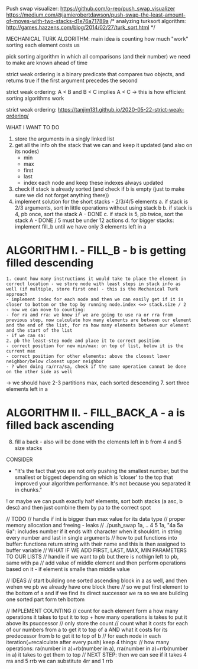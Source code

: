Push swap visualizer: https://github.com/o-reo/push_swap_visualizer
https://medium.com/@jamierobertdawson/push-swap-the-least-amount-of-moves-with-two-stacks-d1e76a71789a
/* analyzing turksort algorithm: http://games.hazzens.com/blog/2014/02/27/turk_sort.html */

MECHANICAL TURK ALGORITHM: main idea is counting how much "work" sorting each element costs us

pick sorting algorithm in which all comparisons (and their number) we need to make are known ahead of time

strict weak ordering is a binary predicate that compares two objects, and returns true if the first argument precedes the second

strict weak ordering: A < B and B < C implies A < C -> this is how efficient sorting algorithms work

strict weak ordering: https://tanjim131.github.io/2020-05-22-strict-weak-ordering/

WHAT I WANT TO DO

1. store the arguments in a singly linked list
2. get all the info oh the stack that we can and keep it updated (and also on its nodes)
	- min
	- max
	- first
	- last
	- index each node and keep these indexes always updated
3. check if stack is already sorted (and check if b is empty (just to make sure we did not forget anything there))
4. implement solution for the short stacks - 2/3/4/5 elements
a. if stack is 2/3 arguments, sort in little operations without using stack b
b. if stack is 4, pb once, sort the stack A - DONE
c. if stack is 5, pb twice, sort the stack A - DONE / 5 must be under 12 actions
d. for bigger stacks: implement fill_b until we have only 3 elements left in a
# ALGORITHM I. - FILL_B - b is getting filled descending
	1. count how many instructions it would take to place the element in correct location - we store node with least steps in stack info as well (if multiple, store first one) - this is the Mechanical Turk approach
	- implement index for each node and then we can easily get if it is closer to bottom or the top by running node.index <=> stack.size / 2
	- now we can move to counting:
	- for ra and rra: we know if we are going to use ra or rra from previous step, now calculate how many elements are between our element and the end of the list, for ra how many elements between our element and the start of the list
	- if we can sa:
	2. pb the least-step node and place it to correct position
	- correct position for new min/max: on top of list, below it is the current max
	- correct position for other elements: above the closest lower neighbor/below closest upper neighbor
	- ? when doing ra/rra/sa, check if the same operation cannot be done on the other side as well
-> we should have 2-3 partitions max, each sorted descending
7. sort three elements left in a
# ALGORITHM II. - FILL_BACK_A - a is filled back ascending
8. fill a back - also will be done with the elements left in b from 4 and 5 size stacks

CONSIDER
- "It's the fact that you are not only pushing the smallest number, but the smallest or biggest depending on which is 'closer' to the top that improved your algorithm performance. It's not because you separated it in chunks."

! or maybe we can push exactly half elements, sort both stacks (a asc, b desc) and then just combine them by pa to the correct spot



// TODO
// handle if int is bigger than max value for its data type
// proper memory allocation and freeing - leaks
// ./push_swap 1a, .. 4 5 1a, "4a 5a 6a": includes number if it ends with character when it shouldnt. in string every number and last in single arguments
// how to put functions into buffer: functions return string with their name and this is then assigned to buffer variable
// WHAT IF WE ADD FIRST, LAST, MAX, MIN PARAMETERS TO OUR LISTS
// handle if we want to pb but there is nothign left to pb, same with pa
// add value of middle element and then perform operations based on it - if element is smalle than middle value

// IDEAS
// start building one sorted ascending block in a as well, and then wehen we pb we already have one block there
// so we put first element to the bottom of a and if we find its direct successor we ra so we are building one sorted part form teh bottom

// IMPLEMENT COUNTING
// count for each element form a how many operations it takes to tput it to top + how many operations is takes to put it above its psuccessor
// only store the count
// count what it costs for each of our numbers from a to get it to top of a AND what it costs for its predecessor from b to get it to top of b
// for each node in each iteration(=recalculate after every push) keep 4 things:
// how many operations: ra(number in a)+rb(number in a), rra(number in a)+rrb(number in a) it takes to get them to top
// NEXT STEP: then we can see if it takes 4 rra and 5 rrb we can substitute 4rr and 1 rrb
